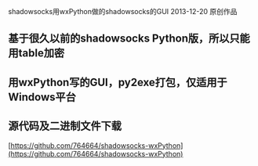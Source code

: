 shadowsocks用wxPython做的shadowsocks的GUI
2013-12-20
原创作品
## 基于很久以前的shadowsocks Python版，所以只能用table加密

## 用wxPython写的GUI，py2exe打包，仅适用于Windows平台

## 源代码及二进制文件下载

[https://github.com/764664/shadowsocks-wxPython](https://github.com/764664/shadowsocks-wxPython)
